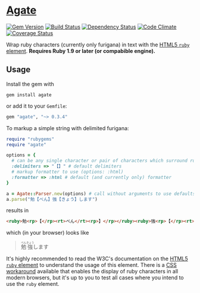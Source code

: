# [Agate](http://en.wikipedia.org/w/index.php?title=Ruby_character&oldid=540994629#History)

[![Gem Version](https://badge.fury.io/rb/agate.png)](http://badge.fury.io/rb/agate)
[![Build Status](https://travis-ci.org/jbhannah/agate.png?branch=master)](https://travis-ci.org/jbhannah/agate)
[![Dependency Status](https://gemnasium.com/jbhannah/agate.png)](https://gemnasium.com/jbhannah/agate)
[![Code Climate](https://codeclimate.com/github/jbhannah/agate.png)](https://codeclimate.com/github/jbhannah/agate)
[![Coverage Status](https://coveralls.io/repos/jbhannah/agate/badge.png?branch=master)](https://coveralls.io/r/jbhannah/agate)

Wrap ruby characters (currently only furigana) in text with the
[HTML5 `ruby` element][]. **Requires Ruby 1.9 or later (or compabible
engine).**

## Usage

Install the gem with

    gem install agate

or add it to your `Gemfile`:

```ruby
gem "agate", "~> 0.3.4"
```

To markup a simple string with delimited furigana:

```ruby
require "rubygems"
require "agate"

options = {
  # can be any single character or pair of characters which surround ruby characters in text to parse
  :delimiters => "【】" # default delimiters
  # markup formatter to use (options: :html)
  :formatter => :html # default (and currently only) formatter
}

a = Agate::Parser.new(options) # call without arguments to use defaults
a.parse("勉【べん】強【きょう】します")
```

results in

```html
<ruby>勉<rp>【</rp><rt>べん</rt><rp>】</rp></ruby><ruby>強<rp>【</rp><rt>きょう</rt><rp>】</rp></ruby>します
```

which (in your browser) looks like

> <ruby>勉<rp>【</rp><rt>べん</rt><rp>】</rp></ruby><ruby>強<rp>【</rp><rt>きょう</rt><rp>】</rp></ruby>します

It's highly recommended to read the W3C's documentation on the [HTML5
`ruby` element][] to understand the usage of this element. There is a
[CSS workaround][] available that enables the display of ruby characters
in all modern browsers, but it's up to you to test all cases where you
intend to use the `ruby` element.

[HTML5 `ruby` element]: http://www.w3.org/TR/html5/text-level-semantics.html#the-ruby-element
[CSS workaround]: http://web.nickshanks.com/stylesheets/ruby.css
